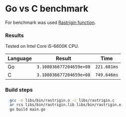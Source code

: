 # Go vs C benchmark

For benchmark was used [Rastrigin function](https://en.wikipedia.org/wiki/Rastrigin_function).

### Results

Tested on Intel Core i5-6600K CPU.

| Language | Result                  | Time        |
|----------|-------------------------|-------------|
| Go       | `3.108036677204659e+08` | `221.681ms` |
| C        | `3.108036677204659e+08` | `749.646ms` |

### Build steps

```bash
  gcc -o libs/bin/rastrigin.o -c libs/rastrigin.c
  ar rcs libs/bin/rastrigin.lib libs/bin/rastrigin.o
  go build main.go
```
